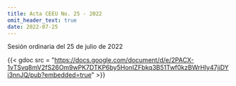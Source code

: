 ```yaml
---
title: Acta CEEU No. 25 - 2022
omit_header_text: true
date: 2022-07-25
---
```


Sesión ordinaria del 25 de julio de 2022

{{< gdoc src = "https://docs.google.com/document/d/e/2PACX-1vTSvq8mV2fS26Om9wPK7DTKP6by5HonIZFbkq3B51Twf0kzBWrHly47jiDYi3nnJQ/pub?embedded=true" >}}
